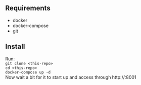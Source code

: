 ## Requirements  
* docker  
* docker-compose  
* git  

## Install  
Run:  
`git clone <this-repo>`  
`cd <this-repo>`  
`docker-compose up -d`  
Now wait a bit for it to start up and access through http://<host-ip>:8001
